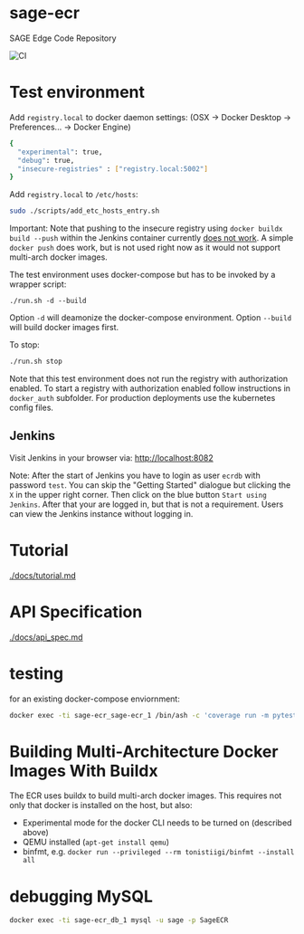 # sage-ecr
SAGE Edge Code Repository

![CI](https://github.com/sagecontinuum/sage-ecr/workflows/CI/badge.svg)


# Test environment

Add `registry.local` to docker daemon settings: (OSX -> Docker Desktop -> Preferences... -> Docker Engine)
```bash
{
  "experimental": true,
  "debug": true,
  "insecure-registries" : ["registry.local:5002"]
}
```

Add `registry.local` to `/etc/hosts`:
```bash
sudo ./scripts/add_etc_hosts_entry.sh 
```

Important: Note that pushing to the insecure registry using `docker buildx build --push` within the Jenkins container currently [does not work](https://github.com/docker/buildx/issues/218). A simple `docker push` does work, but is not used right now as it would not support multi-arch docker images. 


The test environment uses docker-compose but has to be invoked by a wrapper script:

```
./run.sh -d --build
```

Option `-d` will deamonize the docker-compose environment.
Option `--build` will build docker images first.


To stop:
```bash
./run.sh stop
```

Note that this test environment does not run the registry with authorization enabled. To start a registry with authorization enabled follow instructions in `docker_auth` subfolder. For production deployments use the kubernetes config files.

## Jenkins
Visit Jenkins in your browser via: [http://localhost:8082](http://localhost:8082)

Note: After the start of Jenkins you have to login as user `ecrdb` with password `test`. You can skip the "Getting Started" dialogue but clicking the `X` in the upper right corner. Then click on the blue button `Start using Jenkins`. After that your are logged in, but that is not a requirement. Users can view the Jenkins instance without logging in.

# Tutorial
[./docs/tutorial.md](./docs/tutorial.md)


# API Specification

[./docs/api_spec.md](./docs/api_spec.md)


# testing


for an existing docker-compose enviornment:

```bash
docker exec -ti sage-ecr_sage-ecr_1 /bin/ash -c 'coverage run -m pytest -v --runslow  &&  coverage report -m'
```

# Building Multi-Architecture Docker Images With Buildx

The ECR uses buildx to build multi-arch docker images. This requires not only that docker is installed on the host, but also:

- Experimental mode for the docker CLI needs to be turned on (described above)
- QEMU installed (`apt-get install qemu`)
- binfmt, e.g. `docker run --privileged --rm tonistiigi/binfmt --install all`



# debugging MySQL

```bash
docker exec -ti sage-ecr_db_1 mysql -u sage -p SageECR
```
